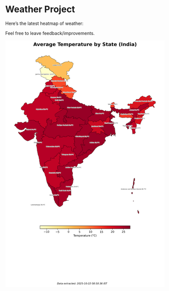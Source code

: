 # Weather Project

Here’s the latest heatmap of weather:

Feel free to leave feedback/improvements.

![India Heatmap](docs/assets/india_heatmap.png?v=F7D3A6)
